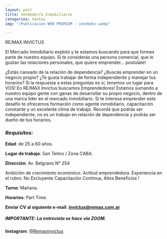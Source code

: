 ```yaml
---
layout: post
title: Vendedor/a Inmobiliario
categories: Ventas
img: "/Publicacion WEB PREMIUM - vendedor.webp"

---
```

RE/MAX INVICTUS

El Mercado Inmobiliario explotó y te estamos buscando para que formes parte de nuestro equipo. Si te considerás una persona comercial, que le gustan las relaciones personales, que quiere emprender... postulate!

¿Estás cansado de la relación de dependencia? ¿Buscás emprender en un negocio propio? ¿Te gusta trabajar de forma independiente y manejar tus horarios? Si la respuesta a estas preguntas es sí, tenemos un lugar para VOS! En RE/MAX Invictus buscamos Emprendedores! Estamos sumando a nuestro equipo gente con ganas de desarrollar su propio negocio, dentro de una marca líder en el mercado inmobiliario. Si te interesa emprender este desafío te ofrecemos formación como agente inmobiliario, capacitación constante y un excelente clima de trabajo. Recordá que podrás ser independiente, no es un trabajo en relación de dependencia y podrás ser dueño de tus horarios.

### **_Requisitos_**_:_ 

**Edad**: de 25 a 60 años.

**Lugar de trabajo**: San Telmo / Zona CABA.

**Dirección**: Av. Belgrano N° 254

Ambición de crecimiento económico. Actitud emprendedora. Experiencia en el rubro: No Excluyente Capacitación Continua, Altos Beneficios !

**Turno**: Mañana.

**Horarios**: Part Time.

**Enviar CV al siguiente e-mail**: **invictus@remax.com.ar** 

##### _IMPORTANTE: La entrevista se hace vía ZOOM._

**Instagram**: [@Remaxinvictus](https://www.instagram.com/remaxinvictus/)